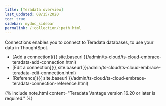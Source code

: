 ```yaml
---
title: [Teradata overview]
last_updated: 08/15/2020
toc: true
sidebar: mydoc_sidebar
permalink: /:collection/:path.html
---
```

Connections enables you to connect to Teradata databases, to use your data in ThoughtSpot.

- [Add a connection]({{ site.baseurl }}/admin/ts-cloud/ts-cloud-embrace-teradata-add-connection.html)
- [Edit a connection]({{ site.baseurl }}/admin/ts-cloud/ts-cloud-embrace-teradata-edit-connection.html)
- [Reference]({{ site.baseurl }}/admin/ts-cloud/ts-cloud-embrace-teradata-connection-reference.html)

{% include note.html content="Teradata Vantage version 16.20 or later is required." %}
